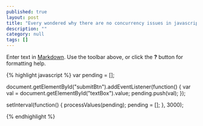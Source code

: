 ```yaml
---
published: true
layout: post
title: "Every wondered why there are no concurrency issues in javascript?"
description: ""
category: null
tags: []
---
```


Enter text in [Markdown](http://daringfireball.net/projects/markdown/). Use the toolbar above, or click the **?** button for formatting help.

{% highlight javascript %}
var pending = [];

document.getElementById("submitBtn").addEventListener(function() {
    var val = document.getElementById("textBox").value;
    pending.push(val);
});

setInterval(function() {
    processValues(pending);
    pending = [];
}, 3000);

{% endhighlight %}
